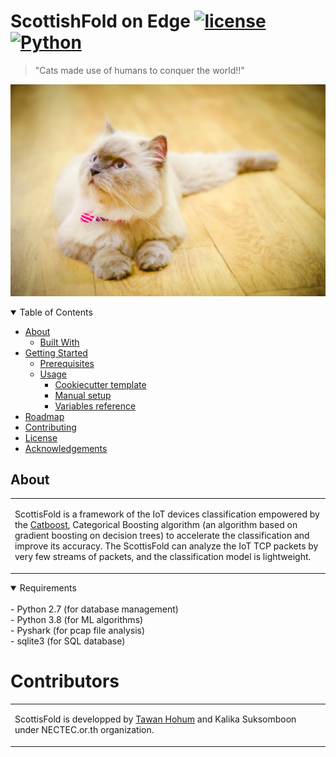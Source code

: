 # ScottishFold on Edge [![license](https://img.shields.io/github/license/dec0dOS/amazing-github-template.svg?style=flat-square)](LICENSE) [![Python](https://img.shields.io/pypi/pyversions/Django?style=flat-square)](Python)


>"Cats made use of humans to conquer the world!!"

<p align="center">
  <img src="https://github.com/donkyduck/ScottishFold-on-Edge/blob/main/Figure_CAT/DSC_6852-2.jpg"/>
</p>

<details open="open">
<summary>Table of Contents</summary>

- [About](#about)
  - [Built With](#built-with)
- [Getting Started](#getting-started)
  - [Prerequisites](#prerequisites)
  - [Usage](#usage)
    - [Cookiecutter template](#cookiecutter-template)
    - [Manual setup](#manual-setup)
    - [Variables reference](#variables-reference)
- [Roadmap](#roadmap)
- [Contributing](#contributing)
- [License](#license)
- [Acknowledgements](#acknowledgements)

</details>

## About

<table>
<tr>
<td>

ScottisFold is a framework of the IoT devices classification empowered by the [Catboost](https://catboost.ai/), Categorical Boosting algorithm (an algorithm based on gradient boosting on decision trees) to accelerate the classification
and improve its accuracy. The ScottisFold can analyze the IoT TCP packets by very few streams of packets, and the classification model is lightweight. 


</td>
</tr>
</table>

<details open>
<summary>Requirements</summary>
<br>
- Python 2.7 (for database management) <br/>
- Python 3.8 (for ML algorithms) <br/>
- Pyshark (for pcap file analysis) <br/>
- sqlite3 (for SQL database) <br/>
</details>

# Contributors
<table>
<tr>
<td>

ScottisFold is developped by [Tawan Hohum](CV) and Kalika Suksomboon under NECTEC.or.th organization. 


</td>
</tr>
</table>
